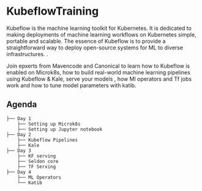 # KubeflowTraining


Kubeflow is the machine learning toolkit for Kubernetes. It is dedicated to making deployments of machine learning workflows on 
Kubernetes simple, portable and scalable. The essence of Kubeflow is to provide a straightforward way to deploy open-source 
systems for ML to diverse infrastructures. .

Join epxerts from Mavencode and Canonical to learn how to Kubeflow is enabled on Microk8s, how to build real-world machine learning pipelines 
using Kubeflow & Kale, serve your models , how Ml operators and Tf jobs work and how to tune model parameters with katib. 



## Agenda

    ├── Day 1
		├── Setting up Microk8s
		├── Setting up Jupyter notebook		
    ├── Day 2      
		├── Kubeflow Pipelines     
		├── Kale
    ├── Day 3
		├── KF serving
		├── Seldon core
		├── TF Serving
    ├── Day 4
		├── ML Operators                
		└── Katib

